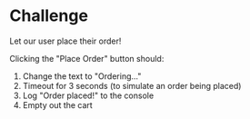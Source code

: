 # Challenge

Let our user place their order!

Clicking the "Place Order" button should:
1. Change the text to "Ordering..."
2. Timeout for 3 seconds (to simulate an order being placed)
3. Log "Order placed!" to the console
4. Empty out the cart